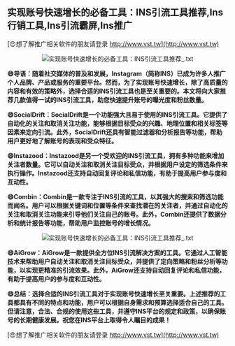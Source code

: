 ## **实现账号快速增长的必备工具：INS引流工具推荐,Ins行销工具,Ins引流霸屏,Ins推广**

[😍想了解推广相关软件的朋友请登录 http://www.vst.tw](http://www.vst.tw)

 <center><img src="https://vst.tw/MP4/tuiguang/png/3.png" alt="实现账号快速增长的必备工具：INS引流工具推荐_.txt"></center>

**😄导语：随着社交媒体的普及和发展，Instagram（简称INS）已成为许多人推广个人品牌、产品或服务的重要平台。然而，为了实现账号快速增长，除了高质量的内容和有效的策略外，选择合适的INS引流工具也是至关重要的。本文将向大家推荐几款值得一试的INS引流工具，助您快速提升账号的曝光度和粉丝数量。**

**😄SocialDrift：SocialDrift是一个功能强大且易于使用的INS引流工具。它提供了自动化的关注和取消关注功能，能够根据目标受众的兴趣、地理位置和相关标签等因素来定向引流。此外，SocialDrift还具有智能过滤器和分析报告等功能，帮助用户更好地了解账号的表现和受众特征。**

**😄Instazood：Instazood是另一个受欢迎的INS引流工具，拥有多种功能来增加关注者数量。它可以自动关注和取消关注目标受众，并根据用户设定的筛选条件来执行操作。Instazood还支持自动回复评论和私信功能，有助于提高用户参与度和互动性。**

**😄Combin：Combin是一款专注于INS引流的工具，以其强大的搜索和筛选功能而闻名。用户可以根据关键词和位置等条件来查找潜在的关注者，并通过自动化的关注和取消关注功能来引导他们关注自己的账号。此外，Combin还提供了数据分析和统计报告等功能，帮助用户监控账号的增长情况。**

 <center><img src="https://vst.tw/MP4/tuiguang/png/3.png" alt="实现账号快速增长的必备工具：INS引流工具推荐_.txt"></center>

**😄AiGrow：AiGrow是一款提供全方位INS引流解决方案的工具。它通过人工智能技术来帮助用户自动关注和取消关注目标受众，并提供了定向策略和粉丝分析等功能，以实现更精准的引流效果。此外，AiGrow还支持自动回复评论和私信功能，有助于提高用户的参与度和互动性。**

**😄总结：选择合适的INS引流工具对于实现账号快速增长至关重要。上述推荐的工具都具有不同的特点和功能，用户可以根据自身需求和预算选择适合自己的工具。但请注意，合法、合规的使用这些工具，并遵守INS平台的规定和政策，以确保账号的长期健康发展。祝您在INS平台上取得令人瞩目的成果！**

[😍想了解推广相关软件的朋友请登录 http://www.vst.tw](http://www.vst.tw)



